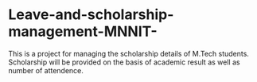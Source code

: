 # Leave-and-scholarship-management-MNNIT-
This is a project for managing the scholarship details of M.Tech students.
Scholarship will be provided on the basis of academic result as well as number of attendence.
